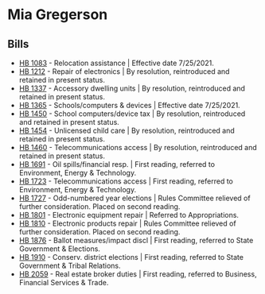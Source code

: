 # Mia Gregerson
## Bills
* [HB 1083](/bill/2021-22/hb/1083/) - Relocation assistance | Effective date 7/25/2021.
* [HB 1212](/bill/2021-22/hb/1212/) - Repair of electronics | By resolution, reintroduced and retained in present status.
* [HB 1337](/bill/2021-22/hb/1337/) - Accessory dwelling units | By resolution, reintroduced and retained in present status.
* [HB 1365](/bill/2021-22/hb/1365/) - Schools/computers & devices | Effective date 7/25/2021.
* [HB 1450](/bill/2021-22/hb/1450/) - School computers/device tax | By resolution, reintroduced and retained in present status.
* [HB 1454](/bill/2021-22/hb/1454/) - Unlicensed child care | By resolution, reintroduced and retained in present status.
* [HB 1460](/bill/2021-22/hb/1460/) - Telecommunications access | By resolution, reintroduced and retained in present status.
* [HB 1691](/bill/2021-22/hb/1691/) - Oil spills/financial resp. | First reading, referred to Environment, Energy & Technology.
* [HB 1723](/bill/2021-22/hb/1723/) - Telecommunications access | First reading, referred to Environment, Energy & Technology.
* [HB 1727](/bill/2021-22/hb/1727/) - Odd-numbered year elections | Rules Committee relieved of further consideration.  Placed on second reading.
* [HB 1801](/bill/2021-22/hb/1801/) - Electronic equipment repair | Referred to Appropriations.
* [HB 1810](/bill/2021-22/hb/1810/) - Electronic products repair | Rules Committee relieved of further consideration.  Placed on second reading.
* [HB 1876](/bill/2021-22/hb/1876/) - Ballot measures/impact discl | First reading, referred to State Government & Elections.
* [HB 1910](/bill/2021-22/hb/1910/) - Conserv. district elections | First reading, referred to State Government & Tribal Relations.
* [HB 2059](/bill/2021-22/hb/2059/) - Real estate broker duties | First reading, referred to Business, Financial Services & Trade.
